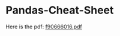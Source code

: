 # Pandas-Cheat-Sheet

Here is the pdf:
[f90666016.pdf](https://github.com/AlexJumaW99/Pandas-Cheat-Sheet/files/8200894/f90666016.pdf)
